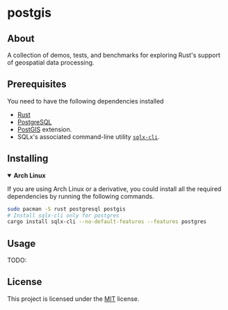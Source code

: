 # postgis

## About

A collection of demos, tests, and benchmarks for exploring Rust's support of geospatial data
processing.

## Prerequisites

You need to have the following dependencies installed

- [Rust](https://www.rust-lang.org/tools/install)
- [PostgreSQL](https://www.postgresql.org/download) 
- [PostGIS](https://postgis.net/install) extension.
- SQLx's associated command-line utility [`sqlx-cli`](https://crates.io/crates/sqlx-cli).

## Installing

<details open>
<summary><b>Arch Linux</b></summary>

If you are using Arch Linux or a derivative, you could install all the required dependencies by
running the following commands.
```sh
sudo pacman -S rust postgresql postgis
# Install sqlx-cli only for postgres
cargo install sqlx-cli --no-default-features --features postgres
```
</details>

## Usage

TODO:

## License

This project is licensed under the [MIT](LICENSE) license.
